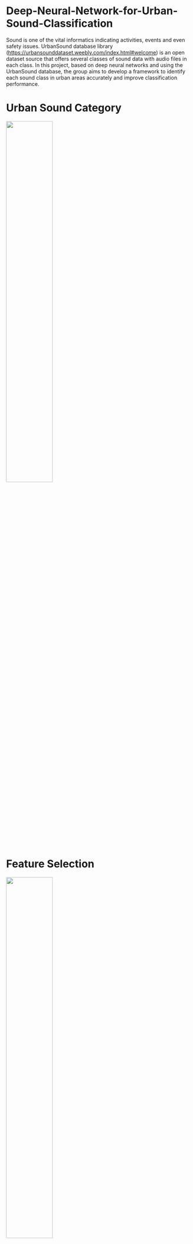 # Deep-Neural-Network-for-Urban-Sound-Classification
Sound is one of the vital informatics indicating activities, events and even safety issues. UrbanSound database library (https://urbansounddataset.weebly.com/index.html#welcome) is an open dataset source that offers several classes of sound data with audio files in each class. In this project, based on deep neural networks and using the UrbanSound database, the group aims to develop a framework to identify each sound class in urban areas accurately and improve classification performance. 

# Urban Sound Category
<img src="https://raw.githubusercontent.com/wbz596/Urban-Sound-Classifier/master/img/Picture1.png" width="50%" height="50%">

# Feature Selection
<img src="https://raw.githubusercontent.com/wbz596/Urban-Sound-Classifier/master/img/Picture2.png" width="50%" height="50%">
<img src="https://raw.githubusercontent.com/wbz596/Urban-Sound-Classifier/master/img/Picture3.png" width="50%" height="50%">

# Methods
1. Our idea is to apply multilayer neural network using Tensorflow in Python to classify each sound clip into a different category. 

2. To determine configuration parameters required by neural network model, such as the number of hidden layers, the number of hidden units in each layer, learning rate and training epochs, we do perform multiple runs and guide our hyperparameters search according to the performance of F measure.

3. Experiments show that two layers neural network with 60 hidden units in each layer works well for the 4 main classes of urban sound. For the 8 sub-classes, we use two layers neural network with 100 hidden units in each layer. 10000 training epochs and 0.01 learning rate can guarantee that a good convergence is reached within acceptable time. For non-linearity, we used tanh in the first hidden layer and sigmoid function in the second layer.
# Experiment
1. We used batch gradient descent optimizer, which means weight vectors are updated once after taking all samples into account. 

2. To do multiple runs, we randomly selected around 70% of the whole dataset as our training data for each run. The cost curve can be calculated for each ru
3.Confusion matrix is calculated to describe the performance of the classifier on a set of test data for which the true values are known. We normalize the confusion matrix so that it contains only numbers between 0 and 1. The diagonal elements of the normalized confusion matrix represent the number of points for which the predicted label is equal to the true label, while off-diagonal elements are those that are mislabeled by the classifier.
